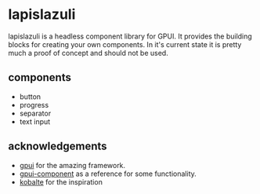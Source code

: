 
# lapislazuli

lapislazuli is a headless component library for GPUI. It provides the building blocks for creating your own components.
In it's current state it is pretty much a proof of concept and should not be used.

## components

- button
- progress
- separator
- text input

## acknowledgements

 - [gpui](https://github.com/zed-industries/zed/tree/main/crates/gpui) for the amazing framework.
 - [gpui-component](https://github.com/longbridge/gpui-component) as a reference for some functionality.
- [kobalte](https://github.com/kobaltedev/kobalte) for the inspiration 
